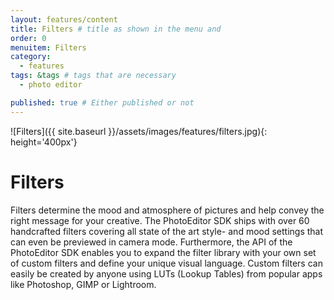 ```yaml
---
layout: features/content
title: Filters # title as shown in the menu and 
order: 0
menuitem: Filters
category: 
  - features
tags: &tags # tags that are necessary
  - photo editor 

published: true # Either published or not 
---
```

![Filters]({{ site.baseurl }}/assets/images/features/filters.jpg){: height='400px'}
# Filters

Filters determine the mood and atmosphere of pictures and help convey the right message for your creative. The PhotoEditor SDK ships with over 60 handcrafted filters covering all state of the art style- and mood settings that can even be previewed in camera mode. Furthermore, the API of the PhotoEditor SDK enables you to expand the filter library with your own set of custom filters and define your unique visual language. Custom filters can easily be created by anyone using LUTs (Lookup Tables) from popular apps like Photoshop, GIMP or Lightroom.

